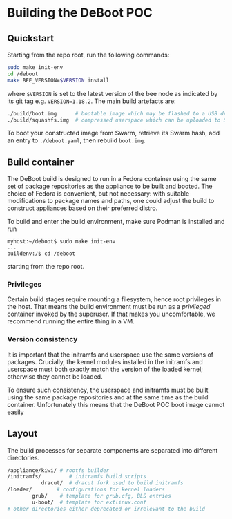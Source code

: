 # Building the DeBoot POC

## Quickstart

Starting from the repo root, run the following commands:

```sh
sudo make init-env
cd /deboot
make BEE_VERSION=$VERSION install
```

where `$VERSION` is set to the latest version of the bee node as indicated by its git tag e.g. `VERSION=1.18.2`. The main build artefacts are:

```sh
./build/boot.img      # bootable image which may be flashed to a USB drive
./build/squashfs.img  # compressed userspace which can be uploaded to Swarm and booted
```

To boot your constructed image from Swarm, retrieve its Swarm hash, add an entry to `./deboot.yaml`, then rebuild `boot.img`.

## Build container

The DeBoot build is designed to run in a Fedora container using the same set of package repositories as the appliance to be built and booted. The choice of Fedora is convenient, but not necessary: with suitable modifications to package names and paths, one could adjust the build to construct appliances based on their preferred distro.

To build and enter the build environment, make sure Podman is installed and run

```
myhost:~/deboot$ sudo make init-env
...
buildenv:/$ cd /deboot
```

starting from the repo root.

### Privileges

Certain build stages require mounting a filesystem, hence root privileges in the host. That means the build environment must be run as a *privileged* container invoked by the superuser. If that makes you uncomfortable, we recommend running the entire thing in a VM.

### Version consistency

It is important that the initramfs and userspace use the same versions of packages. Crucially, the kernel modules installed in the initramfs and userspace must both exactly match the version of the loaded kernel; otherwise they cannot be loaded.

To ensure such consistency, the userspace and initramfs must be built using the same package repositories and at the same time as the build container. Unfortunately this means that the DeBoot POC boot image cannot easily

## Layout

The build processes for separate components are separated into different directories.

```sh
/appliance/kiwi/ # rootfs builder
/initramfs/         # initramfs build scripts
           dracut/  # dracut fork used to build initramfs
/loader/		# configurations for kernel loaders
        grub/    # template for grub.cfg, BLS entries
        u-boot/  # template for extlinux.conf
# other directories either deprecated or irrelevant to the build
```

